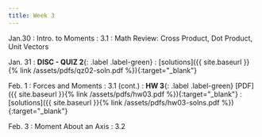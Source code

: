 ```yaml
---
title: Week 3
---
```

Jan.30 
: Intro. to Moments
  : 3.1
: Math Review: Cross Product, Dot Product, Unit Vectors


Jan. 31
: **DISC - QUIZ 2**{: .label .label-green} 
  : [solutions]({{ site.baseurl }}{% link /assets/pdfs/qz02-soln.pdf %}){:target="_blank"}

Feb. 1
: Forces and Moments
  : 3.1 (cont.)
: **HW 3**{: .label .label-green} [PDF]({{ site.baseurl }}{% link /assets/pdfs/hw03.pdf %}){:target="_blank"}
  : [solutions]({{ site.baseurl }}{% link /assets/pdfs/hw03-solns.pdf %}){:target="_blank"}

Feb. 3
: Moment About an Axis
  : 3.2
